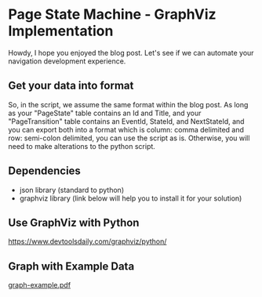 # Page State Machine - GraphViz Implementation

Howdy, I hope you enjoyed the blog post. Let's see if we can automate your navigation development experience.

## Get your data into format

So, in the script, we assume the same format within the blog post.
As long as your "PageState" table contains an Id and Title,
and your "PageTransition" table contains an EventId, StateId, and NextStateId,
and you can export both into a format which is column: comma delimited and row: semi-colon delimited,
you can use the script as is.
Otherwise, you will need to make alterations to the python script.

## Dependencies

- json library (standard to python)
- graphviz library (link below will help you to install it for your solution)

## Use GraphViz with Python

https://www.devtoolsdaily.com/graphviz/python/

## Graph with Example Data

[graph-example.pdf](./graph-example.pdf)
